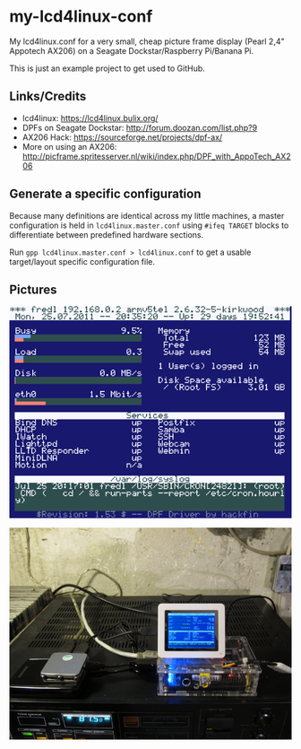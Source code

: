 my-lcd4linux-conf
=================
My lcd4linux.conf for a very small, cheap picture frame display (Pearl 2,4" Appotech AX206) on a Seagate Dockstar/Raspberry
Pi/Banana Pi.

This is just an example project to get used to GitHub.

Links/Credits
-------------
- lcd4linux: https://lcd4linux.bulix.org/
- DPFs on Seagate Dockstar: http://forum.doozan.com/list.php?9
- AX206 Hack: https://sourceforge.net/projects/dpf-ax/
- More on using an AX206: http://picframe.spritesserver.nl/wiki/index.php/DPF_with_AppoTech_AX206

Generate a specific configuration
---------------------------------

Because many definitions are identical across my little machines, a master configuration is held in `lcd4linux.master.conf` 
using `#ifeq TARGET` blocks to differentiate between predefined hardware sections.

Run `gpp lcd4linux.master.conf > lcd4linux.conf` to get a usable target/layout specific configuration file.

Pictures
--------

![Sample DPF display](https://github.com/hkramski/my-lcd4linux-conf/blob/master/demo-dpf-lcd4l-dockstar.png "Sample DPF display")

![Hardware](https://github.com/hkramski/my-lcd4linux-conf/blob/master/demo-dpf-bananapi.jpg "Hardware")
